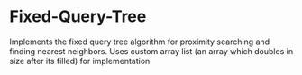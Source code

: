 # Fixed-Query-Tree

Implements the fixed query tree algorithm for proximity searching and finding nearest neighbors. Uses custom array list (an array which doubles in size after its filled) for implementation.
